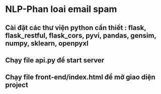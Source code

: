 # NLP-Phan loai email spam
## Cài đặt các thư viện python cần thiết : flask, flask_restful, flask_cors, pyvi, pandas, gensim, numpy, sklearn, openpyxl
## Chạy file api.py để start server
## Chạy file front-end/index.html để mở giao diện project
